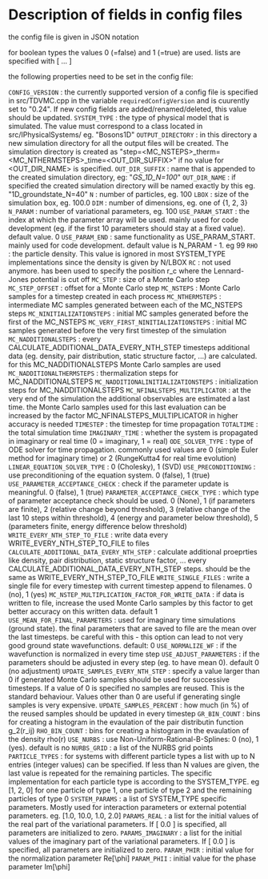 # Description of fields in config files

the config file is given in JSON notation

for boolean types the values 0 (=false) and 1 (=true) are used.
lists are specified with [ ... ]

the following properties need to be set in the config file:

`CONFIG_VERSION` : the currently supported version of a config file is specified in src/TDVMC.cpp in the variable `requiredConfigVersion` and is cuurently set to "0.24". If new config fields are added/renamed/deleted, this value should be updated.
`SYSTEM_TYPE` : the type of physical model that is simulated. The value must correspond to a class located in src/IPhysicalSystems/ eg. "Bosons1D"
`OUTPUT_DIRECTORY` : in this directory a new simulation directory for all the output files will be created. The simulation directory is created as "step=<MC_NSTEPS>_therm=<MC_NTHERMSTEPS>_time=<TIMESTEP><OUT_DIR_SUFFIX>" if no value for <OUT_DIR_NAME> is specified.
`OUT_DIR_SUFFIX` : name that is appended to the created simulation directory, eg: "_GS_1D_N=100_"
`OUT_DIR_NAME` : if specified the created simulation directory will be named exactly by this eg. "1D_groundstate_N=40"
`N` : number of particles, eg. 100
`LBOX` : size of the simulation box, eg. 100.0
`DIM` : number of dimensions, eg. one of {1, 2, 3}
`N_PARAM` : number of variational parameters, eg. 100
`USE_PARAM_START` : the index at which the parameter array will be used. mainly used for code development (eg. if the first 10 parameters should stay at a fixed value). default value. 0
`USE_PARAM_END` : same functionality as USE_PARAM_START. mainly used for code development. default value is N_PARAM - 1. eg 99
`RHO` : the particle density. This value is ignored in most SYSTEM_TYPE implementations since the density is given by N/LBOX
`RC` : not used anymore. has been used to specify the position r_c where the Lennard-Jones potential is cut off
`MC_STEP` : size of a Monte Carlo step
`MC_STEP_OFFSET` : offset for a Monte Carlo step
`MC_NSTEPS` : Monte Carlo samples for a timestep created in each process
`MC_NTHERMSTEPS` : intermediate MC samples generated between each of the MC_NSTEPS steps
`MC_NINITIALIZATIONSTEPS` : initial MC samples generated before the first of the MC_NSTEPS
`MC_VERY_FIRST_NINITIALIZATIONSTEPS` : initial MC samples generated before the very first timestep of the simulation
`MC_NADDITIONALSTEPS` : every CALCULATE_ADDITIONAL_DATA_EVERY_NTH_STEP timesteps additional data (eg. density, pair distribution, static structure factor, ...) are calculated. for this MC_NADDITIONALSTEPS Monte Carlo samples are used
`MC_NADDITIONALTHERMSTEPS` : thermalization steps for MC_NADDITIONALSTEPS
`MC_NADDITIONALINITIALIZATIONSTEPS` : initialization steps for MC_NADDITIONALSTEPS
`MC_NFINALSTEPS_MULTIPLICATOR` : at the very end of the simulation the additional observables are estimated a last time. the Monte Carlo samples used for this last evaluation can be increased by the factor MC_NFINALSTEPS_MULTIPLICATOR in higher accuracy is needed
`TIMESTEP` : the timestep for time propagation
`TOTALTIME` : the total simulation time
`IMAGINARY_TIME` : whether the system is propagated in imaginary or real time (0 = imaginary, 1 = real)
`ODE_SOLVER_TYPE` : type of ODE solver for time propagation. commonly used values are 0 (simple Euler method for imaginary time) or 2 (RungeKutta4 for real time evolution)
`LINEAR_EQUATION_SOLVER_TYPE` : 0 (Cholesky), 1 (SVD) 
`USE_PRECONDITIONING` : use preconditioning of the equation system. 0 (false), 1 (true)
`USE_PARAMETER_ACCEPTANCE_CHECK` : check if the parameter update is meaningful. 0 (false), 1 (true)
`PARAMETER_ACCEPTANCE_CHECK_TYPE` : which type of parameter acceptance check should be used. 0 (None), 1 (if parameters are finite), 2 (relative change beyond threshold), 3 (relative change of the last 10 steps within threshold), 4 (energy and parameter below threshold), 5 (parameters finite, energy difference below threshold)
`WRITE_EVERY_NTH_STEP_TO_FILE` : write data every WRITE_EVERY_NTH_STEP_TO_FILE to files
`CALCULATE_ADDITIONAL_DATA_EVERY_NTH_STEP` : calculate additional proeprties like density, pair distribution, static structure factor, ... every CALCULATE_ADDITIONAL_DATA_EVERY_NTH_STEP steps. should be the same as WRITE_EVERY_NTH_STEP_TO_FILE
`WRITE_SINGLE_FILES` : write a single file for every timestep with current timestep append to filenames. 0 (no), 1 (yes)
`MC_NSTEP_MULTIPLICATION_FACTOR_FOR_WRITE_DATA` : if data is written to file, increase the used Monte Carlo samples by this factor to get better accuracy on this written data. default 1
`USE_MEAN_FOR_FINAL_PARAMETERS` : used for imaginary time simulations (ground state). the final parameters that are saved to file are the mean over the last timesteps. be careful with this - this option can lead to not very good ground state wavefunctions. default: 0
`USE_NORMALIZE_WF` : if the wavefunction is normalized in every time step
`USE_ADJUST_PARAMETERS` : if the parameters should be adjusted in every step (eg. to have mean 0). default 0 (no adjustment)
`UPDATE_SAMPLES_EVERY_NTH_STEP` : specify a value larger than 0 if generated Monte Carlo samples should be used for successive timesteps. If a value of 0 is specified no samples are reused. This is the standard behaviour. Values other than 0 are useful if generating single samples is very expensive.
`UPDATE_SAMPLES_PERCENT` : how much (in %) of the reused samples should be updated in every timestep
`GR_BIN_COUNT` : bins for creating a histogram in the evaulation of the pair distributin function g_2(r_ij)
`RHO_BIN_COUNT` : bins for creating a histogram in the evaulation of the density rho(r)
`USE_NURBS` : use Non-Uniform-Rational-B-Splines: 0 (no), 1 (yes). default is no
`NURBS_GRID` : a list of the NURBS grid points
`PARTICLE_TYPES` : for systems with different particle types a list with up to N entries (integer values) can be specified. If less than N values are given, the last value is repeated for the remaining particles. The specific implementation for each particle type is according to the SYSTEM_TYPE. eg [1, 2, 0] for one particle of type 1, one particle of type 2 and the remaining particles of type 0
`SYSTEM_PARAMS` : a list of SYSTEM_TYPE specific parameters. Mostly used for interaction parameters or external potential parameters. eg. [1.0, 10.0, 1.0, 2.0]
`PARAMS_REAL` : a list for the initial values of the real part of the variational parameters. If [ 0.0 ] is specified, all parameters are initialized to zero.
`PARAMS_IMAGINARY` : a list for the initial values of the imaginary part of the variational parameters. If [ 0.0 ] is specified, all parameters are initialized to zero.
`PARAM_PHIR` : initial value for the normalization parameter Re[\phi]
`PARAM_PHII` : initial value for the phase parameter Im[\phi]
